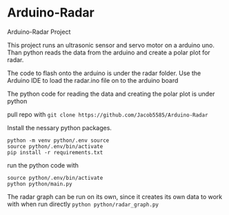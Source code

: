 # Arduino-Radar
Arduino-Radar Project

This project runs an ultrasonic sensor and servo motor on a arduino uno.
Than python reads the data from the arduino and create a polar plot for radar.

The code to flash onto the arduino is under the radar folder.
Use the Arduino IDE to load the radar.ino file on to the arduino board

<insert diagram of arduino setup>

<add in assembly code and commands to flash it onto the arduino>

The python code for reading the data and creating the polar plot is under python

pull repo with 
```git clone https://github.com/Jacob5585/Arduino-Radar```

Install the nessary python packages.
```
python -m venv python/.env source
source python/.env/bin/activate
pip install -r requirements.txt
```

run the python code with
```
source python/.env/bin/activate
python python/main.py
```

The radar graph can be run on its own, since it creates its own data to work with when run directly
```python python/radar_graph.py```